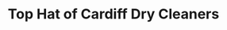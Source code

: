 ---
title: "Top Hat of Cardiff Dry Cleaners"
url: /newport/top-hat-of-cardiff-dry-cleaners/
shop: laundry
---